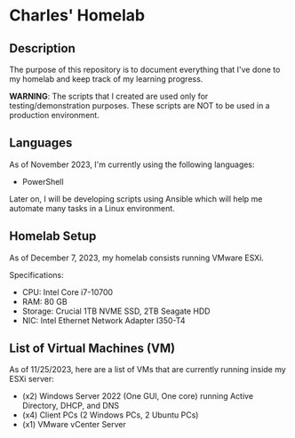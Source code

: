 # Charles' Homelab
## Description
The purpose of this repository is to document everything that I've done to my homelab and keep track of my learning progress.

**WARNING**: The scripts that I created are used only for testing/demonstration purposes. These scripts are NOT to be used in a production environment.

## Languages
As of November 2023, I'm currently using the following languages:
- PowerShell

Later on, I will be developing scripts using Ansible which will help me automate many tasks in a Linux environment.

## Homelab Setup
As of December 7, 2023, my homelab consists running VMware ESXi.

Specifications:
- CPU: Intel Core i7-10700
- RAM: 80 GB
- Storage: Crucial 1TB NVME SSD, 2TB Seagate HDD
- NIC: Intel Ethernet Network Adapter I350-T4

## List of Virtual Machines (VM)
As of 11/25/2023, here are a list of VMs that are currently running inside my ESXi server:
- (x2) Windows Server 2022 (One GUI, One core) running Active Directory, DHCP, and DNS
- (x4) Client PCs (2 Windows PCs, 2 Ubuntu PCs)
- (x1) VMware vCenter Server
